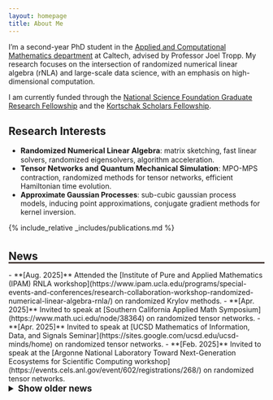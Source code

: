 ```yaml
---
layout: homepage
title: About Me
---
```


I’m a second-year PhD student in the [Applied and Computational Mathematics department](https://www.cms.caltech.edu/academics/grad/grad_acm) at Caltech, advised by Professor Joel Tropp. My research focuses on the intersection of randomized numerical linear algebra (rNLA) and large-scale data science, with an emphasis on high-dimensional computation. 

I am currently funded through the [National Science Foundation Graduate Research Fellowship](https://www.nsfgrfp.org) and the      [Kortschak Scholars Fellowship](https://www.cms.caltech.edu/research/kortschak-scholars).

## Research Interests

- <span style="font-size:1.05em; font-weight:bold;">Randomized Numerical Linear Algebra</span>: matrix sketching, fast linear solvers, randomized eigensolvers, algorithm acceleration.
- <span style="font-size:1.05em; font-weight:bold;">Tensor Networks and Quantum Mechanical Simulation</span>: MPO-MPS contraction, randomized methods for tensor networks, efficient Hamiltonian time evolution.
- <span style="font-size:1.05   em; font-weight:bold;">Approximate Gaussian Processes</span>: sub-cubic gaussian process models, inducing point approximations, conjugate gradient methods for kernel inversion.
<!-- - **Bayesian Inference**: Approximate Gaussian processes, structured priors and uncertainty quantification in modern machine learning models. -->

{% include_relative _includes/publications.md %}

<h2 id="publications" style="margin: 2px 0px -15px;padding-top:1em;">News </h2>
<hr style="border: none; height: 3px; background-color: #463935; margin: 1em 0;">
- **[Aug. 2025]** Attended the [Institute of Pure and Applied Mathematics (IPAM) RNLA workshop](https://www.ipam.ucla.edu/programs/special-events-and-conferences/research-collaboration-workshop-randomized-numerical-linear-algebra-rnla/) on randomized Krylov methods.
- **[Apr. 2025]** Invited to speak at [Southern California Applied Math Symposium](https://www.math.uci.edu/node/38364) on randomized tensor networks.
- **[Apr. 2025]** Invited to speak at [UCSD Mathematics of Information, Data, and Signals Seminar](https://sites.google.com/ucsd.edu/ucsd-minds/home) on randomized tensor networks.
- **[Feb. 2025]** Invited to speak at the [Argonne National Laboratory Toward Next-Generation Ecosystems for Scientific Computing workshop](https://events.cels.anl.gov/event/602/registrations/268/) on randomized tensor networks.

<details>
<summary style="cursor:pointer; font-weight:bold;font-size:1.25em;">Show older news</summary>

<hr style="border: none; height: 2px; background-color: #463935; margin: 0.5em 0;">

<div markdown="1">

- **[March. 2024]** Awarded the NSF GRFP & Kortschak fellowships 🎉.  
- **[Feb. 2024]** Accepted to the Caltech PhD program 🎉.  
- **[Jan. 2024]** Invited to speak at the [Joint Math Meeting](https://jointmathematicsmeetings.org/jmm) 2024 on randomized tensor networks.  
- **[Oct. 2023]** Invited to speak on UMAP at the [Great Minds in STEM conference](https://greatmindsinstem.org/) 2023 (3rd place).  
- **[Jun. 2023]** Invited to research with [Joel Tropp](https://tropp.caltech.edu/) and [Ethan Epperly](https://www.ethanepperly.com) at Caltech University on randomized tensor networks.  
- **[Jun. 2023]** Invited to the [Mathematical Science Research Institute (MSRI)](https://www.slmath.org) Formalization of Mathematics summer school to learn the *Lean4* language. Project culminated with a PR to [*mathlib4*](https://github.com/leanprover-community/mathlib4).  
- **[Jan. 2023]** Invited to speak on randomized eigensolvers & tensor networks at the [Joint Math Meeting](https://jointmathematicsmeetings.org/jmm) 2023.  
- **[Jun. 2022]** Invited to research with [Xiaoye Li](https://crd.lbl.gov/divisions/amcr/applied-mathematics-dept/scalable-solvers/members/staff-members/xiaoye-li/) and [Roel Van Beeumen](https://crd.lbl.gov/divisions/amcr/applied-mathematics-dept/scalable-solvers/members/staff-members/roel-van-beeumen/) at [Lawrence Berkeley National Laboratory](https://crd.lbl.gov/divisions/amcr/computational-science-dept/).  

</div>
</details>